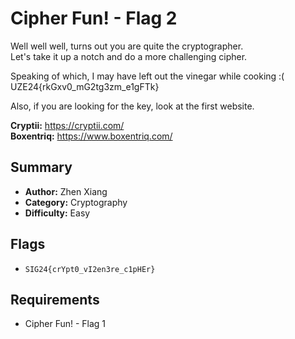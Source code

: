 # Cipher Fun! - Flag 2

Well well well, turns out you are quite the cryptographer. \
Let's take it up a notch and do a more challenging cipher.

Speaking of which, I may have left out the vinegar while cooking :( \
UZE24{rkGxv0_mG2tg3zm_e1gFTk}

Also, if you are looking for the key, look at the first website.

**Cryptii:** https://cryptii.com/ \
**Boxentriq:** https://www.boxentriq.com/

## Summary
- **Author:** Zhen Xiang
- **Category:** Cryptography
- **Difficulty:** Easy

## Flags
- `SIG24{crYpt0_vI2en3re_c1pHEr}`

## Requirements
- Cipher Fun! - Flag 1
